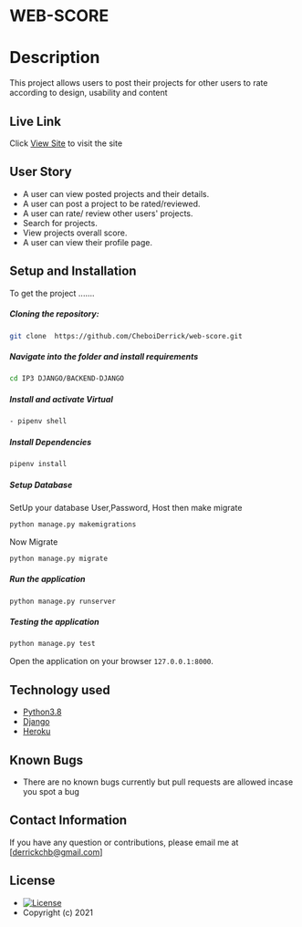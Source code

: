 # WEB-SCORE  
 
# Description  
This project allows users to post their projects for other users to rate according to design, usability and content

##  Live Link  
 Click [View Site](https://focused-babbage-479bea.netlify.app/)  to visit the site
 

## User Story  
 
* A user can view posted projects and their details.  
* A user can post a project to be rated/reviewed.
* A user can rate/ review other users' projects.  
* Search for projects.  
* View projects overall score.
* A user can view their profile page.  
 
## Setup and Installation  
To get the project .......  
 
##### Cloning the repository:  
 ```bash
 git clone  https://github.com/CheboiDerrick/web-score.git
```
##### Navigate into the folder and install requirements  
 ```bash
cd IP3 DJANGO/BACKEND-DJANGO
```

##### Install and activate Virtual  
 ```bash
- pipenv shell
```  
##### Install Dependencies  
 ```bash
 pipenv install
```  
 ##### Setup Database  
  SetUp your database User,Password, Host then make migrate  
 ```bash
python manage.py makemigrations
 ```
 Now Migrate  
 ```bash
 python manage.py migrate
```
##### Run the application  
 ```bash
 python manage.py runserver
```
##### Testing the application  
 ```bash
 python manage.py test
```
Open the application on your browser `127.0.0.1:8000`.  
 
 
## Technology used  
 
* [Python3.8](https://www.python.org/)  
* [Django ](https://docs.djangoproject.com/en/2.2/)  
* [Heroku](https://heroku.com)  
 
 
## Known Bugs  
* There are no known bugs currently but pull requests are allowed incase you spot a bug  
 
## Contact Information  
If you have any question or contributions, please email me at [derrickchb@gmail.com]  
 
## License

* [![License](https://img.shields.io/packagist/l/loopline-systems/closeio-api-wrapper.svg)](https://github.com/CheboiDerrick/web-score.git/Picture-Globe/blob/master/LICENSE)  
* Copyright (c) 2021